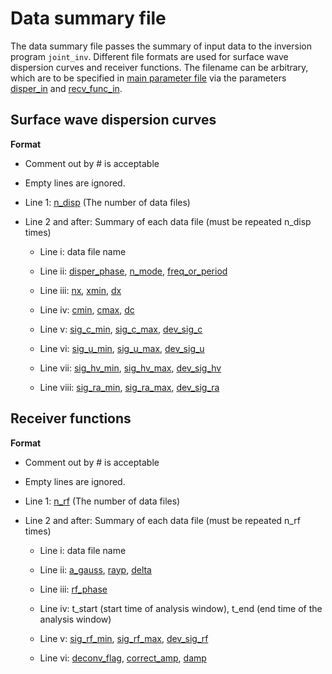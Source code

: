 # Data summary file


The data summary file passes the summary of input data to the inversion program `joint_inv`. Different file formats are used for surface wave dispersion curves and receiver functions. The filename can be arbitrary, which are to be specified in [main parameter file](main_parameter_file.md) via the parameters [disper_in](parameter_list.md#disper_in) and [recv_func_in](parameter_list.md#recv_func_in).

## Surface wave dispersion curves 

__Format__

* Comment out by # is acceptable

* Empty lines are ignored.

* Line 1: [n_disp](parameter_list.md#n_disp) (The number of data files)

* Line 2 and after: Summary of each data file (must be repeated n_disp times)
    * Line i: data file name
    
    * Line ii: [disper_phase](parameter_list.md#disper_phase), [n_mode](parameter_list.md#n_mode), [freq_or_period](parameter_list.md#freq_or_period)
    
    * Line iii: [nx](parameter_list.md#nx), [xmin](parameter_list.md#xmin), [dx](parameter_list.md#dx)

    * Line iv: [cmin](parameter_list.md#cmin), [cmax](parameter_list.md#cmax), [dc](parameter_list.md#dc)

    * Line v: [sig_c_min](parameter_list.md#sig_c_min), [sig_c_max](parameter_list.md#sig_c_max), [dev_sig_c](parameter_list.md#dev_sig_c)

    * Line vi: [sig_u_min](parameter_list.md#sig_u_min), [sig_u_max](parameter_list.md#sig_u_max), [dev_sig_u](parameter_list.md#dev_sig_u) 
    * Line vii: [sig_hv_min](parameter_list.md#sig_hv_min), [sig_hv_max](parameter_list.md#sig_hv_max), [dev_sig_hv](parameter_list.md#dev_sig_hv) 
	* Line viii: [sig_ra_min](parameter_list.md#sig_ra_min), [sig_ra_max](parameter_list.md#sig_ra_max), [dev_sig_ra](parameter_list.md#dev_sig_ra) 
 

## Receiver functions

__Format__

* Comment out by # is acceptable

* Empty lines are ignored.

* Line 1: [n_rf](parameter_list.md#n_rf) (The number of data files)

* Line 2 and after: Summary of each data file (must be repeated n_rf times)
    * Line i: data file name

    * Line ii: [a_gauss](parameter_list.md#a_gauss), [rayp](parameter_list.md#rayp), [delta](parameter_list.md#delta)

    * Line iii: [rf_phase](parameter_list.md#rf_phase)

    * Line iv: t_start (start time of analysis window), t_end (end time of the analysis window)

    * Line v: [sig_rf_min](parameter_list.md#sig_rf_min), [sig_rf_max](parameter_list.md#sig_rf_max), [dev_sig_rf](parameter_list.md#dev_sig_rf) 

    * Line vi: [deconv_flag](parameter_list.md#deconv_flag), [correct_amp](parameter_list.md#correct_amp), [damp](parameter_list.md#damp)

